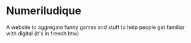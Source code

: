 # Numeriludique
A website to aggregate funny games and stuff to help people get familiar with digital (it's in french btw)

